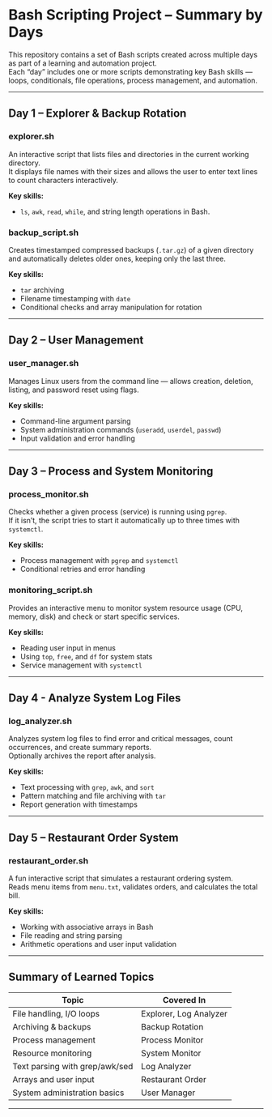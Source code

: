 #  Bash Scripting Project – Summary by Days

This repository contains a set of Bash scripts created across multiple days as part of a learning and automation project.  
Each “day” includes one or more scripts demonstrating key Bash skills — loops, conditionals, file operations, process management, and automation.

---

##  **Day 1 – Explorer & Backup Rotation**

###  explorer.sh
An interactive script that lists files and directories in the current working directory.  
It displays file names with their sizes and allows the user to enter text lines to count characters interactively.

**Key skills:**  
- `ls`, `awk`, `read`, `while`, and string length operations in Bash.

###  backup_script.sh
Creates timestamped compressed backups (`.tar.gz`) of a given directory and automatically deletes older ones, keeping only the last three.

**Key skills:**  
- `tar` archiving  
- Filename timestamping with `date`  
- Conditional checks and array manipulation for rotation

---
##  **Day 2 –  User Management**

###  user_manager.sh
Manages Linux users from the command line — allows creation, deletion, listing, and password reset using flags.

**Key skills:**  
- Command-line argument parsing  
- System administration commands (`useradd`, `userdel`, `passwd`)  
- Input validation and error handling

---
##  **Day 3 – Process and System Monitoring**

###  process_monitor.sh
Checks whether a given process (service) is running using `pgrep`.  
If it isn’t, the script tries to start it automatically up to three times with `systemctl`.

**Key skills:**  
- Process management with `pgrep` and `systemctl`  
- Conditional retries and error handling

###  monitoring_script.sh
Provides an interactive menu to monitor system resource usage (CPU, memory, disk) and check or start specific services.

**Key skills:**  
- Reading user input in menus  
- Using `top`, `free`, and `df` for system stats  
- Service management with `systemctl`

---
##  **Day 4 - Analyze System Log Files**

###  log_analyzer.sh
Analyzes system log files to find error and critical messages, count occurrences, and create summary reports.  
Optionally archives the report after analysis.

**Key skills:**  
- Text processing with `grep`, `awk`, and `sort`  
- Pattern matching and file archiving with `tar`  
- Report generation with timestamps
___

##  **Day 5 – Restaurant Order System**

###  restaurant_order.sh
A fun interactive script that simulates a restaurant ordering system.  
Reads menu items from `menu.txt`, validates orders, and calculates the total bill.

**Key skills:**  
- Working with associative arrays in Bash  
- File reading and string parsing  
- Arithmetic operations and user input validation

---

##  Summary of Learned Topics

| Topic | Covered In |
|-------|-------------|
| File handling, I/O loops | Explorer, Log Analyzer |
| Archiving & backups | Backup Rotation |
| Process management | Process Monitor |
| Resource monitoring | System Monitor |
| Text parsing with grep/awk/sed | Log Analyzer |
| Arrays and user input | Restaurant Order |
| System administration basics | User Manager |

---
